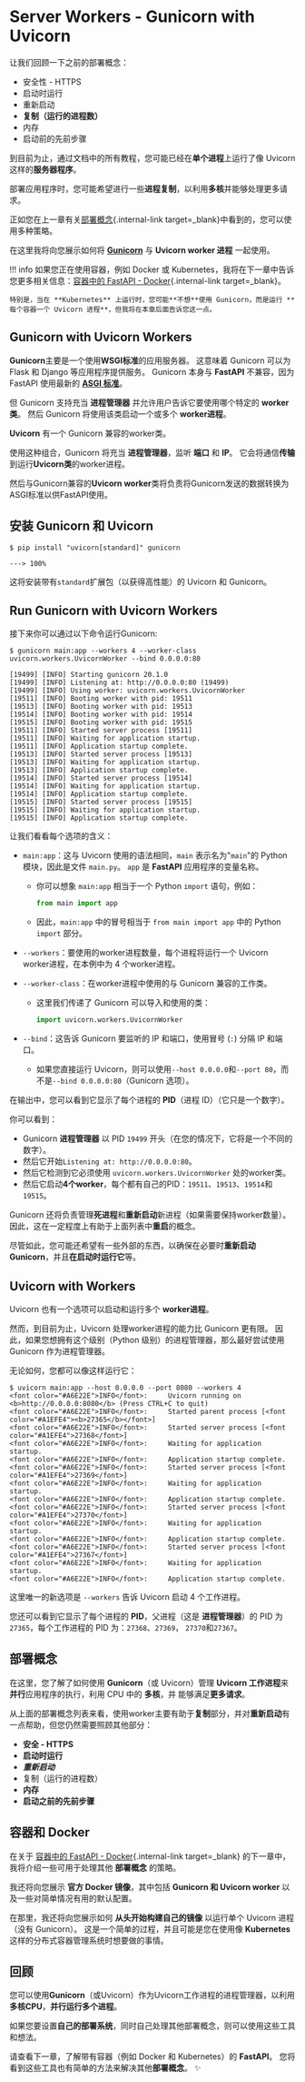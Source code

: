 # Server Workers - Gunicorn with Uvicorn

让我们回顾一下之前的部署概念：

* 安全性 - HTTPS
* 启动时运行
* 重新启动
* **复制（运行的进程数）**
* 内存
* 启动前的先前步骤

到目前为止，通过文档中的所有教程，您可能已经在**单个进程**上运行了像 Uvicorn 这样的**服务器程序**。

部署应用程序时，您可能希望进行一些**进程复制**，以利用**多核**并能够处理更多请求。

正如您在上一章有关[部署概念](concepts.md){.internal-link target=_blank}中看到的，您可以使用多种策略。

在这里我将向您展示如何将 <a href="https://gunicorn.org/" class="external-link" target="_blank">**Gunicorn**</a> 与 **Uvicorn worker 进程** 一起使用。

!!! info
    如果您正在使用容器，例如 Docker 或 Kubernetes，我将在下一章中告诉您更多相关信息：[容器中的 FastAPI - Docker](docker.md){.internal-link target=_blank}。

    特别是，当在 **Kubernetes** 上运行时，您可能**不想**使用 Gunicorn，而是运行 **每个容器一个 Uvicorn 进程**，但我将在本章后面告诉您这一点。



## Gunicorn with Uvicorn Workers

**Gunicorn**主要是一个使用**WSGI标准**的应用服务器。 这意味着 Gunicorn 可以为 Flask 和 Django 等应用程序提供服务。 Gunicorn 本身与 **FastAPI** 不兼容，因为 FastAPI 使用最新的 **<a href="https://asgi.readthedocs.io/en/latest/" class="external-link" target=" _blank">ASGI 标准</a>**。

但 Gunicorn 支持充当 **进程管理器** 并允许用户告诉它要使用哪个特定的 **worker类**。 然后 Gunicorn 将使用该类启动一个或多个 **worker进程**。

**Uvicorn** 有一个 Gunicorn 兼容的worker类。

使用这种组合，Gunicorn 将充当 **进程管理器**，监听 **端口** 和 **IP**。 它会将通信**传输**到运行**Uvicorn类**的worker进程。

然后与Gunicorn兼容的**Uvicorn worker**类将负责将Gunicorn发送的数据转换为ASGI标准以供FastAPI使用。

## 安装 Gunicorn 和 Uvicorn

<div class="termy">

```console
$ pip install "uvicorn[standard]" gunicorn

---> 100%
```

</div>

这将安装带有`standard`扩展包（以获得高性能）的 Uvicorn 和 Gunicorn。

## Run Gunicorn with Uvicorn Workers

接下来你可以通过以下命令运行Gunicorn:

<div class="termy">

```console
$ gunicorn main:app --workers 4 --worker-class uvicorn.workers.UvicornWorker --bind 0.0.0.0:80

[19499] [INFO] Starting gunicorn 20.1.0
[19499] [INFO] Listening at: http://0.0.0.0:80 (19499)
[19499] [INFO] Using worker: uvicorn.workers.UvicornWorker
[19511] [INFO] Booting worker with pid: 19511
[19513] [INFO] Booting worker with pid: 19513
[19514] [INFO] Booting worker with pid: 19514
[19515] [INFO] Booting worker with pid: 19515
[19511] [INFO] Started server process [19511]
[19511] [INFO] Waiting for application startup.
[19511] [INFO] Application startup complete.
[19513] [INFO] Started server process [19513]
[19513] [INFO] Waiting for application startup.
[19513] [INFO] Application startup complete.
[19514] [INFO] Started server process [19514]
[19514] [INFO] Waiting for application startup.
[19514] [INFO] Application startup complete.
[19515] [INFO] Started server process [19515]
[19515] [INFO] Waiting for application startup.
[19515] [INFO] Application startup complete.
```

</div>


让我们看看每个选项的含义：

* `main:app`：这与 Uvicorn 使用的语法相同，`main` 表示名为"`main`"的 Python 模块，因此是文件 `main.py`。 `app` 是 **FastAPI** 应用程序的变量名称。
     * 你可以想象 `main:app` 相当于一个 Python `import` 语句，例如：

        ```Python
        from main import app
        ```

     * 因此，`main:app` 中的冒号相当于 `from main import app` 中的 Python `import` 部分。

* `--workers`：要使用的worker进程数量，每个进程将运行一个 Uvicorn worker进程，在本例中为 4 个worker进程。

* `--worker-class`：在worker进程中使用的与 Gunicorn 兼容的工作类。
     * 这里我们传递了 Gunicorn 可以导入和使用的类：

         ```Python
         import uvicorn.workers.UvicornWorker
         ```

* `--bind`：这告诉 Gunicorn 要监听的 IP 和端口，使用冒号 (`:`) 分隔 IP 和端口。
     * 如果您直接运行 Uvicorn，则可以使用`--host 0.0.0.0`和`--port 80`，而不是`--bind 0.0.0.0:80`（Gunicorn 选项）。


在输出中，您可以看到它显示了每个进程的 **PID**（进程 ID）（它只是一个数字）。

你可以看到：

* Gunicorn **进程管理器** 以 PID `19499` 开头（在您的情况下，它将是一个不同的数字）。
* 然后它开始`Listening at: http://0.0.0.0:80`。
* 然后它检测到它必须使用 `uvicorn.workers.UvicornWorker` 处的worker类。
* 然后它启动**4个worker**，每个都有自己的PID：`19511`、`19513`、`19514`和`19515`。

Gunicorn 还将负责管理**死进程**和**重新启动**新进程（如果需要保持worker数量）。 因此，这在一定程度上有助于上面列表中**重启**的概念。

尽管如此，您可能还希望有一些外部的东西，以确保在必要时**重新启动 Gunicorn**，并且**在启动时运行它**等。

## Uvicorn with Workers

Uvicorn 也有一个选项可以启动和运行多个 **worker进程**。

然而，到目前为止，Uvicorn 处理worker进程的能力比 Gunicorn 更有限。 因此，如果您想拥有这个级别（Python 级别）的进程管理器，那么最好尝试使用 Gunicorn 作为进程管理器。

无论如何，您都可以像这样运行它：

<div class="termy">

```console
$ uvicorn main:app --host 0.0.0.0 --port 8080 --workers 4
<font color="#A6E22E">INFO</font>:     Uvicorn running on <b>http://0.0.0.0:8080</b> (Press CTRL+C to quit)
<font color="#A6E22E">INFO</font>:     Started parent process [<font color="#A1EFE4"><b>27365</b></font>]
<font color="#A6E22E">INFO</font>:     Started server process [<font color="#A1EFE4">27368</font>]
<font color="#A6E22E">INFO</font>:     Waiting for application startup.
<font color="#A6E22E">INFO</font>:     Application startup complete.
<font color="#A6E22E">INFO</font>:     Started server process [<font color="#A1EFE4">27369</font>]
<font color="#A6E22E">INFO</font>:     Waiting for application startup.
<font color="#A6E22E">INFO</font>:     Application startup complete.
<font color="#A6E22E">INFO</font>:     Started server process [<font color="#A1EFE4">27370</font>]
<font color="#A6E22E">INFO</font>:     Waiting for application startup.
<font color="#A6E22E">INFO</font>:     Application startup complete.
<font color="#A6E22E">INFO</font>:     Started server process [<font color="#A1EFE4">27367</font>]
<font color="#A6E22E">INFO</font>:     Waiting for application startup.
<font color="#A6E22E">INFO</font>:     Application startup complete.
```

</div>

这里唯一的新选项是 `--workers` 告诉 Uvicorn 启动 4 个工作进程。

您还可以看到它显示了每个进程的 **PID**，父进程（这是 **进程管理器**）的 PID 为`27365`，每个工作进程的 PID 为：`27368`、`27369`， `27370`和`27367`。

## 部署概念

在这里，您了解了如何使用 **Gunicorn**（或 Uvicorn）管理 **Uvicorn 工作进程**来**并行**应用程序的执行，利用 CPU 中的 **多核**，并 能够满足**更多请求**。

从上面的部署概念列表来看，使用worker主要有助于**复制**部分，并对**重新启动**有一点帮助，但您仍然需要照顾其他部分：

* **安全 - HTTPS**
* **启动时运行**
* ***重新启动***
* 复制（运行的进程数）
* **内存**
* **启动之前的先前步骤**

## 容器和 Docker

在关于 [容器中的 FastAPI - Docker](docker.md){.internal-link target=_blank} 的下一章中，我将介绍一些可用于处理其他 **部署概念** 的策略。

我还将向您展示 **官方 Docker 镜像**，其中包括 **Gunicorn 和 Uvicorn worker** 以及一些对简单情况有用的默认配置。

在那里，我还将向您展示如何 **从头开始构建自己的镜像** 以运行单个 Uvicorn 进程（没有 Gunicorn）。 这是一个简单的过程，并且可能是您在使用像 **Kubernetes** 这样的分布式容器管理系统时想要做的事情。

## 回顾

您可以使用**Gunicorn**（或Uvicorn）作为Uvicorn工作进程的进程管理器，以利用**多核CPU**，**并行运行多个进程**。

如果您要设置**自己的部署系统**，同时自己处理其他部署概念，则可以使用这些工具和想法。

请查看下一章，了解带有容器（例如 Docker 和 Kubernetes）的 **FastAPI**。 您将看到这些工具也有简单的方法来解决其他**部署概念**。 ✨
